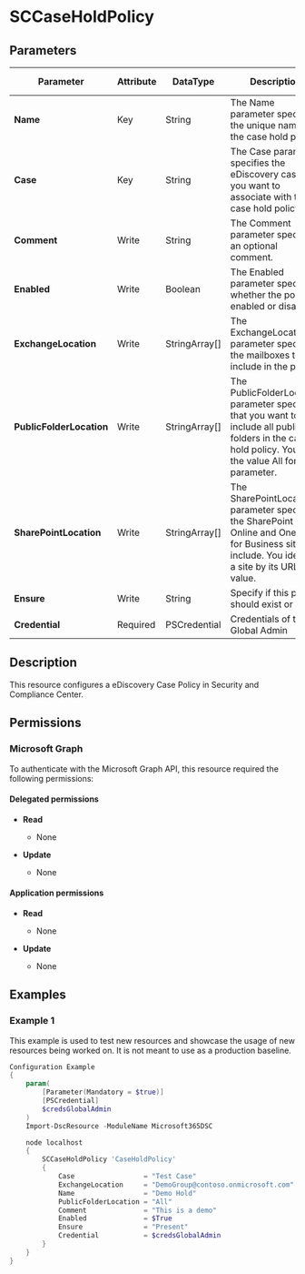 ﻿# SCCaseHoldPolicy

## Parameters

| Parameter | Attribute | DataType | Description | Allowed Values |
| --- | --- | --- | --- | --- |
| **Name** | Key | String | The Name parameter specifies the unique name of the case hold policy. | |
| **Case** | Key | String | The Case parameter specifies the eDiscovery case that you want to associate with the case hold policy. | |
| **Comment** | Write | String | The Comment parameter specifies an optional comment. | |
| **Enabled** | Write | Boolean | The Enabled parameter specifies whether the policy is enabled or disabled. | |
| **ExchangeLocation** | Write | StringArray[] | The ExchangeLocation parameter specifies the mailboxes to include in the policy. | |
| **PublicFolderLocation** | Write | StringArray[] | The PublicFolderLocation parameter specifies that you want to include all public folders in the case hold policy. You use the value All for this parameter. | |
| **SharePointLocation** | Write | StringArray[] | The SharePointLocation parameter specifies the SharePoint Online and OneDrive for Business sites to include. You identify a site by its URL value. | |
| **Ensure** | Write | String | Specify if this policy should exist or not. | `Present`, `Absent` |
| **Credential** | Required | PSCredential | Credentials of the Global Admin | |

## Description

This resource configures a eDiscovery Case Policy
in Security and Compliance Center.

## Permissions

### Microsoft Graph

To authenticate with the Microsoft Graph API, this resource required the following permissions:

#### Delegated permissions

- **Read**

    - None

- **Update**

    - None

#### Application permissions

- **Read**

    - None

- **Update**

    - None

## Examples

### Example 1

This example is used to test new resources and showcase the usage of new resources being worked on.
It is not meant to use as a production baseline.

```powershell
Configuration Example
{
    param(
        [Parameter(Mandatory = $true)]
        [PSCredential]
        $credsGlobalAdmin
    )
    Import-DscResource -ModuleName Microsoft365DSC

    node localhost
    {
        SCCaseHoldPolicy 'CaseHoldPolicy'
        {
            Case                 = "Test Case"
            ExchangeLocation     = "DemoGroup@contoso.onmicrosoft.com"
            Name                 = "Demo Hold"
            PublicFolderLocation = "All"
            Comment              = "This is a demo"
            Enabled              = $True
            Ensure               = "Present"
            Credential           = $credsGlobalAdmin
        }
    }
}
```

